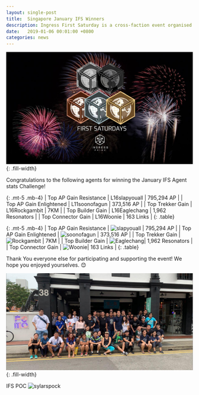 ```yaml
---
layout: single-post
title:  Singapore January IFS Winners
description: Ingress First Saturday is a cross-faction event organised and run by agents, for agents on the First Saturday of each month.!
date:   2019-01-06 00:01:00 +0800
categories: news
---
```

![ingress fs](/assets/images/news/ifs_sg_banner.jpg){: .fill-width}

Congratulations to the following agents for winning the January IFS Agent stats Challenge!

<style>
.badge { border-radius: 0; }
</style>

{: .mt-5 .mb-4}
| Top AP Gain Resistance | <span class="badge badge-secondary">L16</span><span class="badge badge-primary">slapyouall</span> | 795,294 AP |
| Top AP Gain Enlightened | <span class="badge badge-secondary">L11</span><span class="badge badge-success">soonofagun</span> | 373,516 AP |
| Top Trekker Gain | <span class="badge badge-secondary">L16</span><span class="badge badge-success">Rockgambit</span> | 7KM |
| Top Builder Gain | <span class="badge badge-secondary">L16</span><span class="badge badge-primary">Eaglechang</span> | 1,962 Resonators |
| Top Connector Gain | <span class="badge badge-secondary">L16</span><span class="badge badge-primary">Woonie</span> | 163 Links |
{: .table}


{: .mt-5 .mb-4}
| Top AP Gain Resistance | ![slapyouall](https://img.shields.io/badge/L16-slapyouall-deepskyblue.svg) | 795,294 AP |
| Top AP Gain Enlightened | ![soonofagun](https://img.shields.io/badge/L11-soonofagun-limegreen.svg) | 373,516 AP |
| Top Trekker Gain | ![Rockgambit](https://img.shields.io/badge/L16-Rockgambit-limegreen.svg) | 7KM |
| Top Builder Gain | ![Eaglechang](https://img.shields.io/badge/L16-Eaglechang-deepskyblue.svg)| 1,962 Resonators |
| Top Connector Gain | ![Woonie](https://img.shields.io/badge/L16-Woonie-deepskyblue.svg)| 163 Links |
{: .table}

Thank You everyone else for participating and supporting the event!  We hope you enjoyed yourselves. 😊 <br/>

![Group Picture](/assets/images/news/ifs_sg_group.jpg){: .fill-width}

IFS POC ![sylarspock](https://img.shields.io/badge/L16-sylarspock-limegreen.svg)

